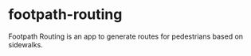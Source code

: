 # footpath-routing
Footpath Routing is an app to generate routes for pedestrians based on sidewalks.
